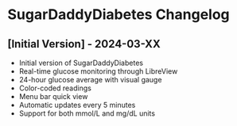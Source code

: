 # SugarDaddyDiabetes Changelog

## [Initial Version] - 2024-03-XX
- Initial version of SugarDaddyDiabetes
- Real-time glucose monitoring through LibreView
- 24-hour glucose average with visual gauge
- Color-coded readings
- Menu bar quick view
- Automatic updates every 5 minutes
- Support for both mmol/L and mg/dL units